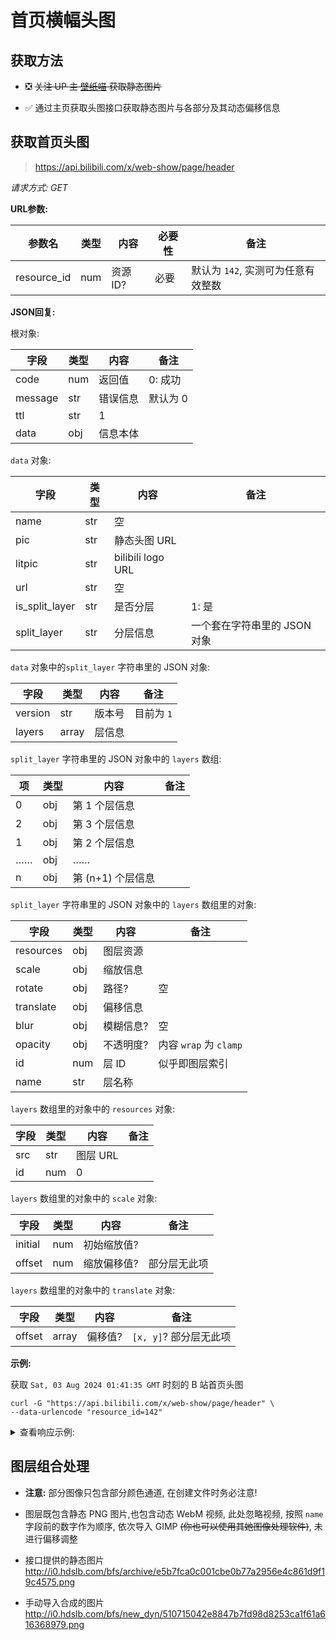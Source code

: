 # 首页横幅头图

## 获取方法

- ❎ <s>关注 UP 主 [壁纸喵](https://space.bilibili.com/6823116) 获取静态图片</s>

- ✅ 通过主页获取头图接口获取静态图片与各部分及其动态偏移信息

## 获取首页头图

> https://api.bilibili.com/x/web-show/page/header

*请求方式: GET*

**URL参数:**

| 参数名 | 类型 | 内容     | 必要性 | 备注 |
| ------ | ---- | -------- | ------ | ---- |
| resource_id | num | 资源 ID? | 必要   | 默认为 `142`, 实测可为任意有效整数 |

**JSON回复:**

根对象:

| 字段 | 类型 | 内容 | 备注 |
| -- | -- | -- | -- |
| code | num | 返回值 | 0: 成功 |
| message | str | 错误信息 | 默认为 0 |
| ttl | str | 1 | |
| data | obj | 信息本体 | |

`data` 对象:

| 字段 | 类型 | 内容 | 备注 |
| -- | -- | -- | -- |
| name | str | 空 | |
| pic | str | 静态头图 URL | |
| litpic | str | bilibili logo URL | |
| url | str | 空 | |
| is_split_layer | str | 是否分层 | 1: 是 |
| split_layer | str | 分层信息 | 一个套在字符串里的 JSON 对象 |

`data` 对象中的`split_layer` 字符串里的 JSON 对象:

| 字段 | 类型 | 内容 | 备注 |
| -- | -- | -- | -- |
| version | str | 版本号 | 目前为 `1` |
| layers | array | 层信息 | |

`split_layer` 字符串里的 JSON 对象中的 `layers` 数组:

| 项 | 类型 | 内容 | 备注 |
| -- | -- | -- | -- |
| 0 | obj | 第 1 个层信息 | |
| 2 | obj | 第 3 个层信息 | |
| 1 | obj | 第 2 个层信息 | |
| …… | obj | …… | |
| n | obj | 第 (n+1) 个层信息 | |

`split_layer` 字符串里的 JSON 对象中的 `layers` 数组里的对象:

| 字段 | 类型 | 内容 | 备注 |
| -- | -- | -- | -- |
| resources | obj | 图层资源 | |
| scale | obj | 缩放信息 | |
| rotate | obj | 路径? | 空 |
| translate | obj | 偏移信息 | |
| blur | obj | 模糊信息? | 空 |
| opacity | obj | 不透明度? | 内容 `wrap` 为 `clamp` |
| id | num | 层 ID | 似乎即图层索引 |
| name | str | 层名称 | |

`layers` 数组里的对象中的 `resources` 对象:

| 字段 | 类型 | 内容 | 备注 |
| -- | -- | -- | -- |
| src | str | 图层 URL | |
| id | num | 0 | |

`layers` 数组里的对象中的 `scale` 对象:

| 字段 | 类型 | 内容 | 备注 |
| -- | -- | -- | -- |
| initial | num | 初始缩放值? | |
| offset | num | 缩放偏移值? | 部分层无此项 |

`layers` 数组里的对象中的 `translate` 对象:

| 字段 | 类型 | 内容 | 备注 |
| -- | -- | -- | -- |
| offset | array | 偏移值? | `[x, y]`? 部分层无此项 |

**示例:**

获取 `Sat, 03 Aug 2024 01:41:35 GMT` 时刻的 B 站首页头图

```shell
curl -G "https://api.bilibili.com/x/web-show/page/header" \
--data-urlencode "resource_id=142"
```

<details>
<summary>查看响应示例:</summary>

```json
{
  "code": 0,
  "message": "0",
  "ttl": 1,
  "data": {
    "name": "",
    "pic": "http://i0.hdslb.com/bfs/archive/e5b7fca0c001cbe0b77a2956e4c861d9f19c4575.png",
    "litpic": "http://i0.hdslb.com/bfs/archive/c8fd97a40bf79f03e7b76cbc87236f612caef7b2.png",
    "url": "",
    "is_split_layer": 1,
    "split_layer": "{\"version\":\"1\",\"layers\":[{\"resources\":[{\"src\":\"https://i0.hdslb.com/bfs/vc/75ec2d45ce8c942a1f7379d4641171da4d90ab0d.png\",\"id\":0}],\"scale\":{\"initial\":0.54},\"rotate\":{},\"translate\":{},\"blur\":{},\"opacity\":{\"wrap\":\"clamp\"},\"id\":0,\"name\":\"19-背景水\"},{\"resources\":[{\"src\":\"https://i0.hdslb.com/bfs/vc/286eb259a60a0eabfcde96d7ea92d239fe68b3fe.png\",\"id\":0}],\"scale\":{\"initial\":0.53},\"rotate\":{},\"translate\":{\"offset\":[10,0]},\"blur\":{},\"opacity\":{\"wrap\":\"clamp\"},\"id\":1,\"name\":\"18-再远景\"},{\"resources\":[{\"src\":\"https://i0.hdslb.com/bfs/vc/782d55aeca6cc75f51d2d630005f514a61a0ddfa.png\",\"id\":0}],\"scale\":{\"initial\":0.55},\"rotate\":{},\"translate\":{\"offset\":[10,0]},\"blur\":{},\"opacity\":{\"wrap\":\"clamp\"},\"id\":3,\"name\":\"16-远景房子1\"},{\"resources\":[{\"src\":\"https://i0.hdslb.com/bfs/vc/d6c941cf2d5fc6c717173f7e3f166dbc444aa15b.png\",\"id\":0}],\"scale\":{\"initial\":0.52},\"rotate\":{},\"translate\":{\"offset\":[30,0]},\"blur\":{},\"opacity\":{\"wrap\":\"clamp\"},\"id\":4,\"name\":\"15-两侧房子\"},{\"resources\":[{\"src\":\"https://i0.hdslb.com/bfs/vc/27e411d92729604aa594858beb5130ed60aad76d.png\",\"id\":0}],\"scale\":{\"initial\":0.55,\"offset\":0.2},\"rotate\":{},\"translate\":{\"offset\":[30,0]},\"blur\":{},\"opacity\":{\"wrap\":\"clamp\"},\"id\":2,\"name\":\"17-远景鲸鱼机\"},{\"resources\":[{\"src\":\"https://i0.hdslb.com/bfs/vc/09d0855b6b6d6965e8f02404777986237848c6c9.png\",\"id\":0}],\"scale\":{\"initial\":0.52},\"rotate\":{},\"translate\":{\"offset\":[300,10]},\"blur\":{},\"opacity\":{\"wrap\":\"clamp\"},\"id\":5,\"name\":\"14-中景鲸鱼机\"},{\"resources\":[{\"src\":\"https://i0.hdslb.com/bfs/vc/40878bbef514e2d4bf5d660fe1145c869567bec2.png\",\"id\":0}],\"scale\":{\"initial\":0.52},\"rotate\":{},\"translate\":{\"offset\":[20,0]},\"blur\":{},\"opacity\":{\"wrap\":\"clamp\"},\"id\":6,\"name\":\"13-窗外垃圾\"},{\"resources\":[{\"src\":\"https://i0.hdslb.com/bfs/vc/42485baddbca05d2c4c7710a0b76b74d303e06d7.png\",\"id\":0}],\"scale\":{\"initial\":0.54},\"rotate\":{},\"translate\":{\"offset\":[80,0]},\"blur\":{},\"opacity\":{\"wrap\":\"clamp\"},\"id\":7,\"name\":\"12-机场\"},{\"resources\":[{\"src\":\"https://i0.hdslb.com/bfs/vc/8ea0e95a8e5fc85ae227810925dba1ace1e9fcba.png\",\"id\":0}],\"scale\":{\"initial\":0.52},\"rotate\":{},\"translate\":{\"offset\":[120,0]},\"blur\":{},\"opacity\":{\"wrap\":\"clamp\"},\"id\":8,\"name\":\"11-空姐\"},{\"resources\":[{\"src\":\"https://i0.hdslb.com/bfs/vc/c13ca9c6405c71bf864ed2bc421680cb437f45ef.png\",\"id\":0}],\"scale\":{\"initial\":0.52},\"rotate\":{},\"translate\":{\"offset\":[80,40]},\"blur\":{},\"opacity\":{\"wrap\":\"clamp\"},\"id\":9,\"name\":\"10-泡泡04\"},{\"resources\":[{\"src\":\"https://i0.hdslb.com/bfs/vc/a43c6833d262301373234ffbd6934559d2ce7fb2.png\",\"id\":0}],\"scale\":{\"initial\":0.52},\"rotate\":{},\"translate\":{\"offset\":[100,50]},\"blur\":{},\"opacity\":{\"wrap\":\"clamp\"},\"id\":10,\"name\":\"09-泡泡03\"},{\"resources\":[{\"src\":\"https://i0.hdslb.com/bfs/vc/ce8c5e45230a6d3805baf60f5916f1cd441aac8e.png\",\"id\":0}],\"scale\":{\"initial\":0.54},\"rotate\":{},\"translate\":{\"offset\":[130,0]},\"blur\":{},\"opacity\":{\"wrap\":\"clamp\"},\"id\":11,\"name\":\"08-22\"},{\"resources\":[{\"src\":\"https://i0.hdslb.com/bfs/vc/cbf19f3682dfb02e62557d07fefaf241a80296a1.png\",\"id\":0}],\"scale\":{\"initial\":0.52},\"rotate\":{},\"translate\":{\"offset\":[200,0]},\"blur\":{},\"opacity\":{\"wrap\":\"clamp\"},\"id\":12,\"name\":\"07-近路人\"},{\"resources\":[{\"src\":\"https://i0.hdslb.com/bfs/vc/4a4c1f6b2977478c73e41f39a2910c3b3c33167e.webm\",\"id\":0}],\"scale\":{\"initial\":0.5},\"rotate\":{},\"translate\":{\"initial\":[1000,0],\"offset\":[20,0]},\"blur\":{},\"opacity\":{\"wrap\":\"clamp\"},\"id\":21,\"name\":\"右气泡\"},{\"resources\":[{\"src\":\"https://i0.hdslb.com/bfs/vc/7998ca9f0bc267375fb7b45f75626d96806f94d7.png\",\"id\":0}],\"scale\":{\"initial\":0.52},\"rotate\":{},\"translate\":{\"offset\":[300,0]},\"blur\":{},\"opacity\":{\"wrap\":\"clamp\"},\"id\":13,\"name\":\"06-两侧前景植物\"},{\"resources\":[{\"src\":\"https://i0.hdslb.com/bfs/vc/198efffbc58493300854c04ab0ea8d979a6f9223.png\",\"id\":0}],\"scale\":{\"initial\":0.52},\"rotate\":{},\"translate\":{\"offset\":[280,0]},\"blur\":{},\"opacity\":{\"wrap\":\"clamp\"},\"id\":15,\"name\":\"04-顶部摸鱼牌子\"},{\"resources\":[{\"src\":\"https://i0.hdslb.com/bfs/vc/142a486b8dd500a626a60b68ad993af8dabc8b55.png\",\"id\":0}],\"scale\":{\"initial\":0.52},\"rotate\":{},\"translate\":{\"offset\":[300,130]},\"blur\":{},\"opacity\":{\"wrap\":\"clamp\"},\"id\":16,\"name\":\"03-泡泡02\"},{\"resources\":[{\"src\":\"https://i0.hdslb.com/bfs/vc/bb6266e1525a51f7920fc8881e47cadeee271b0c.png\",\"id\":0}],\"scale\":{\"initial\":0.52},\"rotate\":{},\"translate\":{\"initial\":[200,0],\"offset\":[350,20]},\"blur\":{},\"opacity\":{\"wrap\":\"clamp\"},\"id\":17,\"name\":\"02-泡泡01\"},{\"resources\":[{\"src\":\"https://i0.hdslb.com/bfs/vc/cd68251cde11936871237ca94360acb451bf7ed2.png\",\"id\":0}],\"scale\":{\"initial\":0.52},\"rotate\":{},\"translate\":{\"initial\":[-200,0],\"offset\":[500,0]},\"blur\":{},\"opacity\":{\"initial\":0.5,\"wrap\":\"clamp\"},\"id\":18,\"name\":\"01-光\"},{\"resources\":[{\"src\":\"https://i0.hdslb.com/bfs/vc/426073f920477b718b8aee5ec141aca3889500f7.webm\",\"id\":0}],\"scale\":{\"initial\":0.54},\"rotate\":{},\"translate\":{\"initial\":[400,0],\"offset\":[50,0]},\"blur\":{},\"opacity\":{\"wrap\":\"clamp\"},\"id\":19,\"name\":\"中气泡\"},{\"resources\":[{\"src\":\"https://i0.hdslb.com/bfs/vc/0de9fb9822d2d00500abc8bdb143907eb1802ddb.webm\",\"id\":0}],\"scale\":{},\"rotate\":{},\"translate\":{\"initial\":[-700,0],\"offset\":[30,0]},\"blur\":{},\"opacity\":{\"wrap\":\"clamp\"},\"id\":20,\"name\":\"左气泡\"}]}",
    "request_id": "1722649278"
  }
}
```

</details>

## 图层组合处理

- **注意:** 部分图像只包含部分颜色通道, 在创建文件时务必注意!

- 图层既包含静态 PNG 图片,也包含动态 WebM 视频, 此处忽略视频, 按照 `name` 字段前的数字作为顺序, 依次导入 GIMP <s>(你也可以使用其她图像处理软件)</s>, 未进行偏移调整

- 接口提供的静态图片 http://i0.hdslb.com/bfs/archive/e5b7fca0c001cbe0b77a2956e4c861d9f19c4575.png

- 手动导入合成的图片 http://i0.hdslb.com/bfs/new_dyn/510715042e8847b7fd98d8253ca1f61a616368979.png
